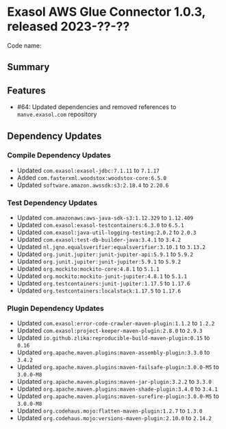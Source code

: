 # Exasol AWS Glue Connector 1.0.3, released 2023-??-??

Code name:

## Summary

## Features

* #64: Updated dependencies and removed references to `manve.exasol.com` repository

## Dependency Updates

### Compile Dependency Updates

* Updated `com.exasol:exasol-jdbc:7.1.11` to `7.1.17`
* Added `com.fasterxml.woodstox:woodstox-core:6.5.0`
* Updated `software.amazon.awssdk:s3:2.18.4` to `2.20.6`

### Test Dependency Updates

* Updated `com.amazonaws:aws-java-sdk-s3:1.12.329` to `1.12.409`
* Updated `com.exasol:exasol-testcontainers:6.3.0` to `6.5.1`
* Updated `com.exasol:java-util-logging-testing:2.0.2` to `2.0.3`
* Updated `com.exasol:test-db-builder-java:3.4.1` to `3.4.2`
* Updated `nl.jqno.equalsverifier:equalsverifier:3.10.1` to `3.13.2`
* Updated `org.junit.jupiter:junit-jupiter-api:5.9.1` to `5.9.2`
* Updated `org.junit.jupiter:junit-jupiter:5.9.1` to `5.9.2`
* Updated `org.mockito:mockito-core:4.8.1` to `5.1.1`
* Updated `org.mockito:mockito-junit-jupiter:4.8.1` to `5.1.1`
* Updated `org.testcontainers:junit-jupiter:1.17.5` to `1.17.6`
* Updated `org.testcontainers:localstack:1.17.5` to `1.17.6`

### Plugin Dependency Updates

* Updated `com.exasol:error-code-crawler-maven-plugin:1.1.2` to `1.2.2`
* Updated `com.exasol:project-keeper-maven-plugin:2.8.0` to `2.9.3`
* Updated `io.github.zlika:reproducible-build-maven-plugin:0.15` to `0.16`
* Updated `org.apache.maven.plugins:maven-assembly-plugin:3.3.0` to `3.4.2`
* Updated `org.apache.maven.plugins:maven-failsafe-plugin:3.0.0-M5` to `3.0.0-M8`
* Updated `org.apache.maven.plugins:maven-jar-plugin:3.2.2` to `3.3.0`
* Updated `org.apache.maven.plugins:maven-shade-plugin:3.4.0` to `3.4.1`
* Updated `org.apache.maven.plugins:maven-surefire-plugin:3.0.0-M5` to `3.0.0-M8`
* Updated `org.codehaus.mojo:flatten-maven-plugin:1.2.7` to `1.3.0`
* Updated `org.codehaus.mojo:versions-maven-plugin:2.10.0` to `2.14.2`
